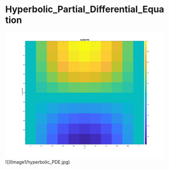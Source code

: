 # Hyperbolic_Partial_Differential_Equation
<img src="Image1/hyperbolic_PDE.jpg" height="400" width="500">
![](Image1/hyperbolic_PDE.jpg)
